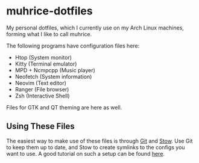 # muhrice-dotfiles
My personal dotfiles, which I currently use on my Arch Linux machines, forming what I like to call muhrice.

The following programs have configuration files here:

- Htop (System monitor)
- Kitty (Terminal emulator)
- MPD + Ncmpcpp (Music player)
- Neofetch (System information)
- Neovim (Text editor)
- Ranger (File browser)
- Zsh (Interactive Shell)

Files for GTK and QT theming are here as well.

## Using These Files

The easiest way to make use of these files is through
[Git](https://git-scm.com/) and
[Stow](https://www.gnu.org/software/stow/).
Use Git to keep them up to date, and Stow to create symlinks to the configs you want to use.
A good tutorial on such a setup can be found
[here](http://brandon.invergo.net/news/2012-05-26-using-gnu-stow-to-manage-your-dotfiles.html).
